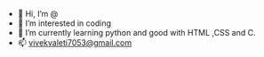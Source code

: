 - 👋 Hi, I’m @
- 👀 I’m interested in coding
- 🌱 I’m currently learning python and good with HTML ,CSS and C.
- 📫 vivekvaleti7053@gmail.com

